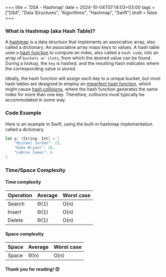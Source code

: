 +++
title = 'DSA - Hashmap'
date = 2024-10-04T07:14:03+03:00
tags = ["DSA", "Data Structures", "Algorithms", "Hashmap", "Swift"]
draft = false
+++

### What is Hashmap (aka Hash Table)?
A [hashmap](https://en.wikipedia.org/wiki/Hash_table) is a data structure that implements an associative array, also called a dictionary. An associative array maps keys to values. A hash table uses a [hash function](https://en.wikipedia.org/wiki/Hash_function) to compute an index, also called a `hash code`, into an array of `buckets or slots`, from which the desired value can be found. During a lookup, the `key` is hashed, and the resulting hash indicates where the corresponding value is stored.

Ideally, the hash function will assign each key to a unique bucket, but most hash tables are designed to employ an [imperfect hash function](https://en.wikipedia.org/wiki/Perfect_hash_function), which might cause [hash collisions](https://en.wikipedia.org/wiki/Hash_collision), where the hash function generates the same index for more than one key. Therefore, collisions must typically be accommodated in some way.

### Code Example
Here is an example in Swift, using the built-in hashmap implementation called a dictionary.
```swift
let p: [String: Int] = [
    "Michael Jordan": 23,
    "Kobe Bryant": 24,
    "LeBron James": 6
]
```

### Time/Space Complexity
#### Time complexity
| **Operation** | **Average** | **Worst case** |
|---------------|-------------|----------------|
| Search        | Θ(1)        | O(n)           |
| Insert        | Θ(1)        | O(n)           |
| Delete        | Θ(1)        | O(n)           |

#### Space complexity
| **Space** | **Average** | **Worst case** |
|-----------|-------------|----------------|
| Space     | Θ(n)        | O(n)           |

#### Thank you for reading! 😊

